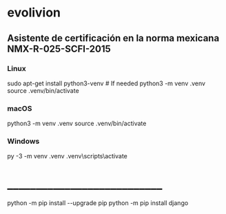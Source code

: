 # evolivion
## Asistente de certificación en la norma mexicana NMX-R-025-SCFI-2015

### Linux
  sudo apt-get install python3-venv    # If needed
  python3 -m venv .venv
  source .venv/bin/activate

### macOS
  python3 -m venv .venv
  source .venv/bin/activate

### Windows
  py -3 -m venv .venv
  .venv\scripts\activate

# ___________________________
python -m pip install --upgrade pip
python -m pip install django
